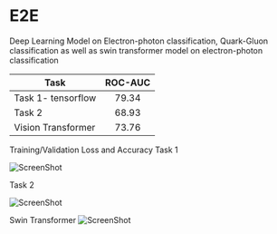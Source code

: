 # E2E
Deep Learning Model on Electron-photon classification, Quark-Gluon classification as well as swin transformer model on electron-photon classification

| Task               | ROC-AUC  |
| -------------------|:--------:| 
| Task 1- tensorflow | 79.34    | 
| Task 2             | 68.93    |  
| Vision Transformer | 73.76    |  

Training/Validation Loss and Accuracy
Task 1 

![ScreenShot](https://raw.github.com/hell-lord/E2E/main/images/task1.png)

Task 2

![ScreenShot](https://raw.github.com/hell-lord/E2E/main/images/task2.png)

Swin Transformer
![ScreenShot](https://raw.github.com/hell-lord/E2E/main/images/task1_vit.png)
